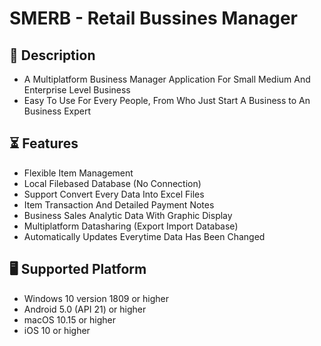 # SMERB - Retail Bussines Manager

## 📝 Description
- A Multiplatform Business Manager Application For Small Medium And Enterprise Level Business
- Easy To Use For Every People, From Who Just Start A Business to An Business Expert

## ⏳ Features
- Flexible Item Management
- Local Filebased Database (No Connection)
- Support Convert Every Data Into Excel Files
- Item Transaction And Detailed Payment Notes
- Business Sales Analytic Data With Graphic Display  
- Multiplatform Datasharing (Export Import Database) 
- Automatically Updates Everytime Data Has Been Changed

## 🖥️ Supported Platform
- Windows 10 version 1809 or higher
- Android 5.0 (API 21) or higher
- macOS 10.15 or higher
- iOS 10 or higher
